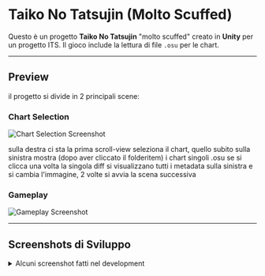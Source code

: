 # Taiko No Tatsujin (Molto Scuffed)

Questo è un progetto **Taiko No Tatsujin** "molto scuffed" creato in **Unity** per un progetto ITS. Il gioco include la lettura di file `.osu` per le chart.

---

## Preview

il progetto si divide in 2 principali scene:

### Chart Selection
![Chart Selection Screenshot](https://github.com/user-attachments/assets/8353b8d2-c3dd-4095-8879-9000738c0c49)

sulla destra ci sta la prima scroll-view seleziona il chart, quello subito sulla sinistra mostra (dopo aver cliccato il folderitem) i chart singoli .osu
se si clicca una volta la singola diff si visualizzano tutti i metadata sulla sinistra e si cambia l'immagine, 2 volte si avvia la scena successiva

### Gameplay
![Gameplay Screenshot](https://github.com/user-attachments/assets/b8e90c0e-de0a-43ac-b117-307b7bd622a3)

---

## Screenshots di Sviluppo

<details>
<summary>Alcuni screenshot fatti nel development</summary>

![Screenshot 1](https://github.com/user-attachments/assets/f3f89f8c-e928-4c9d-b1d7-7b80b38bf9a6)
![Screenshot 2](https://github.com/user-attachments/assets/97592daf-c774-4ec1-ad8e-02f6962c7440)
![Screenshot 3](https://github.com/user-attachments/assets/09db26aa-8937-4a68-a8fb-b36fdd311df7)
![Screenshot 4](https://github.com/user-attachments/assets/13be3671-42b2-422c-825b-2d4cfb105a91)
![Screenshot 5](https://github.com/user-attachments/assets/ea4f29ba-f61b-4d38-866d-8c3ba363c0d4d)
![Screenshot 6](https://github.com/user-attachments/assets/1dfef6db-cb9d-4f65-8015-78f7a5bd5f6d)
![Screenshot 7](https://github.com/user-attachments/assets/0c1b9d4a-d9fc-46a2-be46-cc118f07b9e4)
![Screenshot 8](https://github.com/user-attachments/assets/9fd83eec-009d-48ca-ac2f-aba4c63caa46)

</details>
